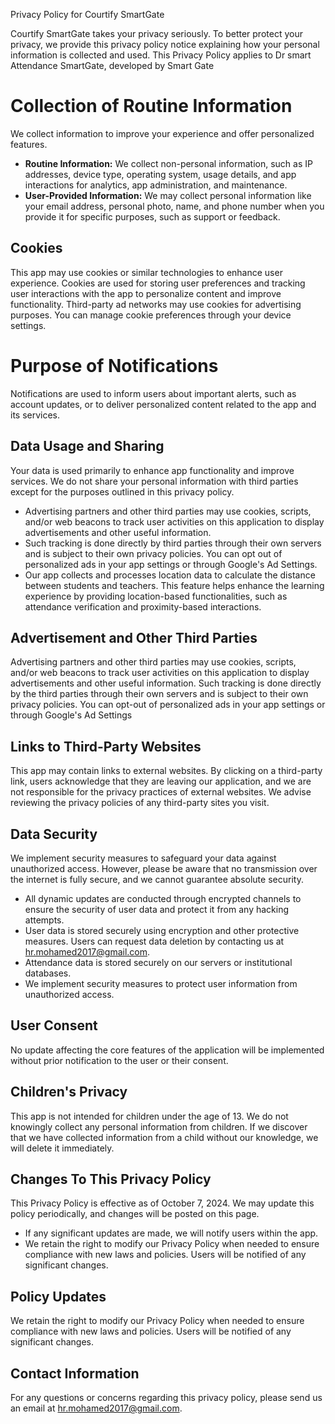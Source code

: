 Privacy Policy for Courtify SmartGate

 Courtify SmartGate takes your privacy seriously. To better protect your privacy, we provide this privacy policy notice explaining how your personal information is collected and used. This Privacy Policy applies to Dr smart Attendance SmartGate, developed by Smart Gate

# Collection of Routine Information
We collect information to improve your experience and offer personalized features.

- **Routine Information:** We collect non-personal information, such as IP addresses, device type, operating system, usage details, and app interactions for analytics, app administration, and maintenance.
- **User-Provided Information:** We may collect personal information like your email address, personal photo, name, and phone number when you provide it for specific purposes, such as support or feedback.

## Cookies

This app may use cookies or similar technologies to enhance user experience. Cookies are used for storing user preferences and tracking user interactions with the app to personalize content and improve functionality. Third-party ad networks may use cookies for advertising purposes. You can manage cookie preferences through your device settings.

# Purpose of Notifications
Notifications are used to inform users about important alerts, such as account updates, or to deliver personalized content related to the app and its services.

## Data Usage and Sharing

Your data is used primarily to enhance app functionality and improve services. We do not share your personal information with third parties except for the purposes outlined in this privacy policy.

- Advertising partners and other third parties may use cookies, scripts, and/or web beacons to track user activities on this application to display advertisements and other useful information.
- Such tracking is done directly by third parties through their own servers and is subject to their own privacy policies. You can opt out of personalized ads in your app settings or through Google's Ad Settings.
- Our app collects and processes location data to calculate the distance between students and teachers. This feature helps enhance the learning experience by providing location-based functionalities, such as attendance verification and proximity-based interactions.
  
## Advertisement and Other Third Parties
Advertising partners and other third parties may use cookies, scripts, and/or web beacons to track user activities on this application to display advertisements and other useful information. Such tracking is done directly by the third parties through their own servers and is subject to their own privacy policies. You can opt-out of personalized ads in your app settings or through Google's Ad Settings


## Links to Third-Party Websites

This app may contain links to external websites. By clicking on a third-party link, users acknowledge that they are leaving our application, and we are not responsible for the privacy practices of external websites. We advise reviewing the privacy policies of any third-party sites you visit.

## Data Security

We implement security measures to safeguard your data against unauthorized access. However, please be aware that no transmission over the internet is fully secure, and we cannot guarantee absolute security.

- All dynamic updates are conducted through encrypted channels to ensure the security of user data and protect it from any hacking attempts.
- User data is stored securely using encryption and other protective measures. Users can request data deletion by contacting us at hr.mohamed2017@gmail.com.
- Attendance data is stored securely on our servers or institutional databases.
- We implement security measures to protect user information from unauthorized access.

## User Consent

No update affecting the core features of the application will be implemented without prior notification to the user or their consent.

## Children's Privacy

This app is not intended for children under the age of 13. We do not knowingly collect any personal information from children. If we discover that we have collected information from a child without our knowledge, we will delete it immediately.

## Changes To This Privacy Policy

This Privacy Policy is effective as of October 7, 2024. We may update this policy periodically, and changes will be posted on this page.
- If any significant updates are made, we will notify users within the app.
- We retain the right to modify our Privacy Policy when needed to ensure compliance with new laws and policies. Users will be notified of any significant changes.

## Policy Updates
We retain the right to modify our Privacy Policy when needed to ensure compliance with new laws and policies. Users will be notified of any significant changes.


## Contact Information

For any questions or concerns regarding this privacy policy, please send us an email at hr.mohamed2017@gmail.com.


